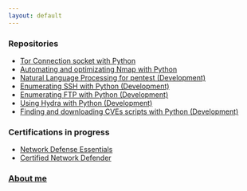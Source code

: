 ```yaml
---
layout: default
---
```


### **Repositories**
- [Tor Connection socket with Python](https://kaio6fellipe.github.io/tor/)
- [Automating and optimizating Nmap with Python](https://kaio6fellipe.github.io/nmap-python/)
- [Natural Language Processing for pentest (Development)]()
- [Enumerating SSH with Python (Development)]()
- [Enumerating FTP with Python (Development)]()
- [Using Hydra with Python (Development)]()
- [Finding and downloading CVEs scripts with Python (Development)]()

### **Certifications in progress**
- [Network Defense Essentials](https://kaio6fellipe.github.io/NDE/)
- [Certified Network Defender](https://kaio6fellipe.github.io/CND/)

### **[About me](https://kaio6fellipe.github.io/resume)**
